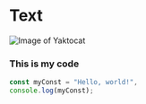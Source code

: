 # Text
![Image of Yaktocat](https://octodex.github.com/images/yaktocat.png)

### This is my code

``` javascript
const myConst = "Hello, world!",
console.log(myConst);
```
